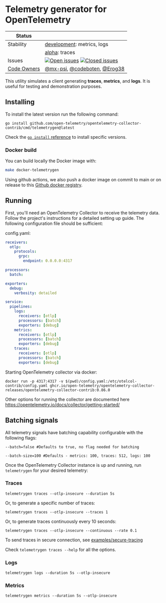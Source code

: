 # Telemetry generator for OpenTelemetry

<!-- status autogenerated section -->
| Status        |           |
| ------------- |-----------|
| Stability     | [development]: metrics, logs   |
|               | [alpha]: traces   |
| Issues        | [![Open issues](https://img.shields.io/github/issues-search/open-telemetry/opentelemetry-collector-contrib?query=is%3Aissue%20is%3Aopen%20label%3Acmd%2Ftelemetrygen%20&label=open&color=orange&logo=opentelemetry)](https://github.com/open-telemetry/opentelemetry-collector-contrib/issues?q=is%3Aopen+is%3Aissue+label%3Acmd%2Ftelemetrygen) [![Closed issues](https://img.shields.io/github/issues-search/open-telemetry/opentelemetry-collector-contrib?query=is%3Aissue%20is%3Aclosed%20label%3Acmd%2Ftelemetrygen%20&label=closed&color=blue&logo=opentelemetry)](https://github.com/open-telemetry/opentelemetry-collector-contrib/issues?q=is%3Aclosed+is%3Aissue+label%3Acmd%2Ftelemetrygen) |
| [Code Owners](https://github.com/open-telemetry/opentelemetry-collector-contrib/blob/main/CONTRIBUTING.md#becoming-a-code-owner)    | [@mx-psi](https://www.github.com/mx-psi), [@codeboten](https://www.github.com/codeboten), [@Erog38](https://www.github.com/Erog38) |

[development]: https://github.com/open-telemetry/opentelemetry-collector/blob/main/docs/component-stability.md#development
[alpha]: https://github.com/open-telemetry/opentelemetry-collector/blob/main/docs/component-stability.md#alpha
<!-- end autogenerated section -->

This utility simulates a client generating **traces**, **metrics**, and **logs**. It is useful for testing and demonstration purposes.

## Installing

To install the latest version run the following command:

```console
go install github.com/open-telemetry/opentelemetry-collector-contrib/cmd/telemetrygen@latest
```

Check the [`go install` reference](https://go.dev/ref/mod#go-install) to install specific versions.

### Docker build

You can build locally the Docker image with:

```bash
make docker-telemetrygen
```

Using github actions, we also push a docker image on commit to main or on release to this [Github docker registry](https://github.com/orgs/open-telemetry/packages/container/package/opentelemetry-collector-contrib%2Ftelemetrygen).

## Running

First, you'll need an OpenTelemetry Collector to receive the telemetry data. Follow the project's instructions for a detailed setting up guide. The following configuration file should be sufficient:

config.yaml:
```yaml
receivers:
  otlp:
    protocols:
      grpc:
        endpoint: 0.0.0.0:4317

processors:
  batch:

exporters:
  debug:
    verbosity: detailed

service:
  pipelines:
    logs:
      receivers: [otlp]
      processors: [batch]
      exporters: [debug]
    metrics:
      receivers: [otlp]
      processors: [batch]
      exporters: [debug]
    traces:
      receivers: [otlp]
      processors: [batch]
      exporters: [debug]
```

Starting OpenTelemetry collector via docker:
```
docker run -p 4317:4317 -v $(pwd)/config.yaml:/etc/otelcol-contrib/config.yaml ghcr.io/open-telemetry/opentelemetry-collector-releases/opentelemetry-collector-contrib:0.86.0
```

Other options for running the collector are documented here https://opentelemetry.io/docs/collector/getting-started/

## Batching signals

All telemetry signals have batching capability configurable with the following flags:

```console
--batch=false #Defaults to true, no flag needed for batching
```

```console
--batch-size=100 #Defaults - metrics: 100, traces: 512, logs: 100
```

Once the OpenTelemetry Collector instance is up and running, run `telemetrygen` for your desired telemetry:

### Traces

```console
telemetrygen traces --otlp-insecure --duration 5s
```

Or, to generate a specific number of traces:

```console
telemetrygen traces --otlp-insecure --traces 1
```

Or, to generate traces continuously every 10 seconds:

```console
telemetrygen traces --otlp-insecure --continuous --rate 0.1
```

To send traces in secure connection, see [examples/secure-tracing](../../examples/secure-tracing/)

Check `telemetrygen traces --help` for all the options.

### Logs

```console
telemetrygen logs --duration 5s --otlp-insecure
```

### Metrics

```console
telemetrygen metrics --duration 5s --otlp-insecure
```